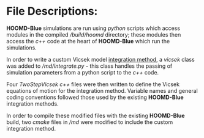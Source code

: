 
# File Descriptions:

**HOOMD-Blue** simulations are run using *python* scripts which access modules in the compiled */build/hoomd* directory; these modules then access the *c++* code at the heart of **HOOMD-Blue** which run the simulations. 

In order to write a custom Vicsek model [integration method](https://hoomd-blue.readthedocs.io/en/stable/module-md-integrate.html), a *vicsek* class was added to */md/integrate.py* - this class handles the passing of simulation parameters from a python script to the *c++* code. 

Four *TwoStepVicsek* *c++* files were then written to define the Vicsek equations of motion for the integration method. Variable names and general coding conventions followed those used by the existing **HOOMD-Blue** integration methods.

In order to compile these modified files with the existing **HOOMD-Blue** build, two *cmake* files in */md* were modified to include the custom integration method.
